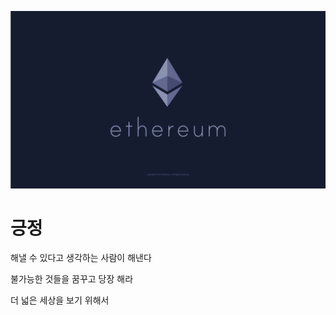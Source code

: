 ![ethereum](./ethereum/imgs/ethereum.png)

# 긍정

해낼 수 있다고 생각하는 사람이 해낸다

불가능한 것들을 꿈꾸고 당장 해라

더 넓은 세상을 보기 위해서
